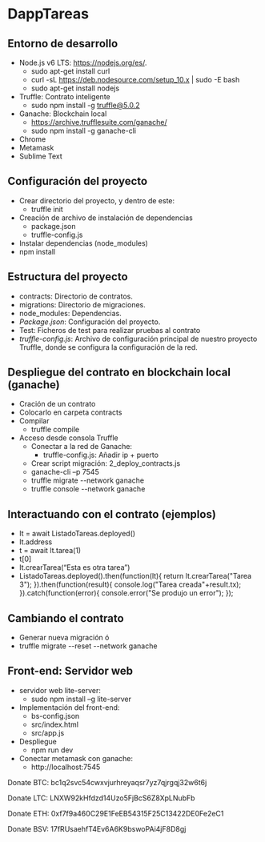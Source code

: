 # DappTareas
## Entorno de desarrollo

* Node.js v6 LTS: https://nodejs.org/es/. 
  * sudo apt-get install curl
  * curl -sL https://deb.nodesource.com/setup_10.x | sudo -E bash
  * sudo apt-get install nodejs
* Truffle: Contrato inteligente
  * sudo npm install -g truffle@5.0.2
* Ganache: Blockchain local
  * https://archive.trufflesuite.com/ganache/
  * sudo npm install -g ganache-cli
* Chrome
* Metamask
* Sublime Text

## Configuración del proyecto

* Crear directorio del proyecto, y dentro de este:
  * truffle init
* Creación de archivo de instalación de dependencias
  * package.json
  * truffle-config.js
* Instalar dependencias (node_modules)
 * npm install

## Estructura del proyecto
* contracts: Directorio de contratos.
* migrations: Directorio de migraciones.
* node_modules: Dependencias.
* _Package.json_: Configuración del proyecto.
* Test: Ficheros de test para realizar pruebas al contrato
* _truffle-config.js_: Archivo de configuración principal de nuestro proyecto Truffle, donde se configura la configuración de la red.

## Despliegue del contrato en blockchain local (ganache)
* Cración de un contrato
* Colocarlo en carpeta contracts
* Compilar
  * truffle compile
* Acceso desde consola Truffle
  * Conectar a la red de Ganache: 
    * truffle-config.js: Añadir ip + puerto
  * Crear script migración: 2_deploy_contracts.js
  * ganache-cli –p 7545
  * truffle migrate --network ganache
  * truffle console --network ganache

## Interactuando con el contrato (ejemplos)
  * lt = await ListadoTareas.deployed()
  * lt.address
  * t  = await lt.tarea(1) 
  * t[0]
  * lt.crearTarea(“Esta es otra tarea”)
  * ListadoTareas.deployed().then(function(lt){ return lt.crearTarea("Tarea 3"); }).then(function(result){ console.log("Tarea creada"+result.tx); }).catch(function(error){ console.error("Se produjo un error"); });

## Cambiando el contrato
* Generar nueva migración ó
* truffle migrate --reset --network ganache 

## Front-end: Servidor web
* servidor web lite-server: 
  * sudo npm install –g lite-server
* Implementación del front-end:
  * bs-config.json
  * src/index.html
  * src/app.js
* Despliegue
  * npm run dev
* Conectar metamask con ganache: 
  * http://localhost:7545



Donate BTC: bc1q2svc54cwxvjurhreyaqsr7yz7qjrgqj32w6t6j

Donate LTC: LNXW92kHfdzd14Uzo5FjBcS6Z8XpLNubFb

Donate ETH: 0xf7f9a460C29E1FeEB54315F25C13422DE0Fe2eC1

Donate BSV: 17fRUsaehfT4Ev6A6K9bswoPAi4jF8D8gj
